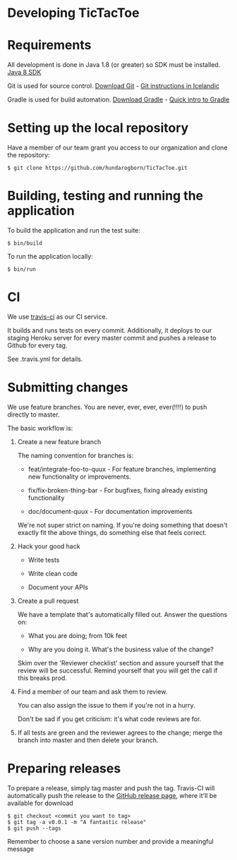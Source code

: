 Developing TicTacToe
====================

# Requirements

All development is done in Java 1.8 (or greater) so SDK must be installed.
[Java 8 SDK](http://www.oracle.com/technetwork/java/javase/downloads/jdk8-downloads-2133151.html)

Git is used for source control. [Download Git](https://git-scm.com/downloads) - 
[Git instructions in Icelandic](https://github.com/gaui/git)

Gradle is used for build automation. [Download Gradle](https://gradle.org/gradle-download/) - 
[Quick intro to Gradle](https://github.com/joningis/hugb_hello_world)


# Setting up the local repository

Have a member of our team grant you access to our organization and clone the repository:

```
$ git clone https://github.com/hundarogborn/TicTacToe.git
```

# Building, testing and running the application

To build the application and run the test suite:
```shell
$ bin/build 
```

To run the application locally:
```
$ bin/run
```

# CI

We use [travis-ci](https://travis-ci.org/hundarogborn/TicTacToe) as our CI service.

It builds and runs tests on every commit.
Additionally, it deploys to our staging Heroku server for every master commit and pushes
a release to Github for every tag.

See .travis.yml for details.

# Submitting changes

We use feature branches.  You are never, ever, ever, ever(!!!!) to push directly to master.

The basic workflow is:

1. Create a new feature branch

   The naming convention for branches is:
   - feat/integrate-foo-to-quux - For feature branches, implementing new functionality or improvements.
   
   - fix/fix-broken-thing-bar - For bugfixes, fixing already existing functionality
   
   - doc/document-quux - For documentation improvements
   
   We're not super strict on naming.  If you're doing something that doesn't exactly fit the above things,
   do something else that feels correct.
   
2. Hack your good hack

   - Write tests
   
   - Write clean code
   
   - Document your APIs

3. Create a pull request

   We have a template that's automatically filled out.  Answer the questions on:
   
   - What you are doing; from 10k feet
   
   - Why are you doing it.  What's the business value of the change?
   
   Skim over the 'Reviewer checklist' section and assure yourself that the review will be successful.  Remind
   yourself that you will get the call if this breaks prod.
   
4. Find a member of our team and ask them to review.

   You can also assign the issue to them if you're not in a hurry.
   
   Don't be sad if you get criticism: it's what code reviews are for.
   
5. If all tests are green and the reviewer agrees to the change; merge the branch into master and then delete your branch.


# Preparing releases

To prepare a release, simply tag master and push the tag.
Travis-CI will automatically push the release to the [GitHub release page](https://github.com/hundarogborn/TicTacToe/releases), where it'll be available for download

```
$ git checkout <commit you want to tag>
$ git tag -a v0.0.1 -m "A fantastic release"
$ git push --tags
```

Remember to choose a sane version number and provide a meaningful message


